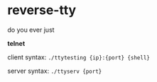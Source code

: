 # reverse-tty
do you ever just

**telnet**

client syntax:
`./ttytesting {ip}:{port} {shell}`

server syntax:
`./ttyserv {port}`

